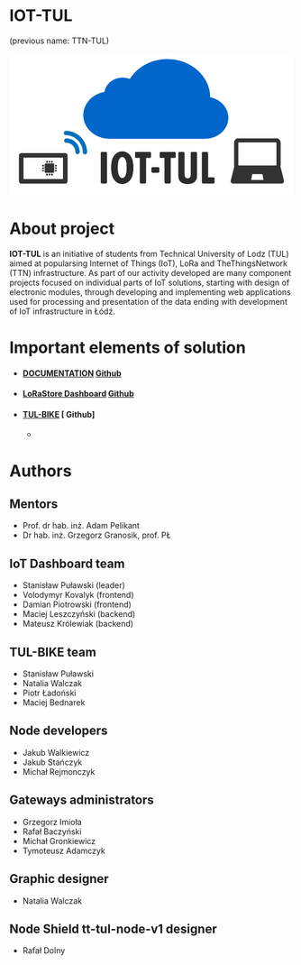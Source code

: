 ﻿# IOT-TUL
(previous name: TTN-TUL)

![Logo](img/logo.png)

# About project

**IOT-TUL** is an initiative of students from Technical University of Lodz (TUL) aimed at popularsing Internet of Things (IoT), LoRa and TheThingsNetwork (TTN) infrastructure. As part of our activity developed are many component projects focused on individual parts of IoT solutions, starting with design of electronic modules, through developing and implementing web applications used for processing and presentation of the data ending with development of IoT infrastructure in Łódź.

# Important elements of solution

* #### [DOCUMENTATION](https://iot-tul.readthedocs.io/en/latest/) [  Github](https://github.com/sosnus/iot-tul) 
* #### [LoRaStore Dashboard](https://sosnus.github.io/iot-tul/Charts.html) [Github](https://github.com/sosnus/iot-tul)
* #### [TUL-BIKE]([https://iot-tul.readthedocs.io/en/latest/](https://iot-tul.readthedocs.io/en/latest/Projects/TUL-BIKE/)) [  Github]
  * 

# Authors

## Mentors

* Prof. dr hab. inż. Adam Pelikant
* Dr hab. inż. Grzegorz Granosik, prof. PŁ

## IoT Dashboard team

* Stanisław Puławski (leader)
* Volodymyr Kovalyk (frontend)
* Damian Piotrowski (frontend)
* Maciej Leszczyński (backend)
* Mateusz Królewiak (backend)

## TUL-BIKE team

* Stanisław Puławski
* Natalia Walczak
* Piotr Ładoński
* Maciej Bednarek


## Node developers

* Jakub Walkiewicz
* Jakub Stańczyk
* Michał Rejmonczyk

## Gateways administrators

* Grzegorz Imioła
* Rafał Baczyński
* Michał Gronkiewicz
* Tymoteusz Adamczyk

## Graphic designer

* Natalia Walczak

## Node Shield tt-tul-node-v1 designer

* Rafał Dolny
